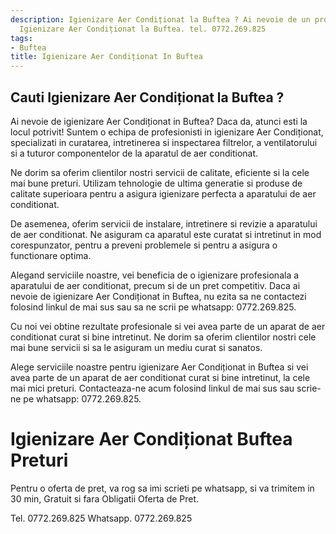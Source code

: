 ```yaml
---
description: Igienizare Aer Condiționat la Buftea ? Ai nevoie de un profesionist in
  Igienizare Aer Condiționat la Buftea. tel. 0772.269.825
tags:
- Buftea
title: Igienizare Aer Condiționat In Buftea
---
```



## Cauti Igienizare Aer Condiționat la Buftea ?

Ai nevoie de igienizare Aer Condiționat in Buftea? Daca da, atunci esti la locul potrivit! Suntem o echipa de profesionisti in igienizare Aer Condiționat, specializati in curatarea, intretinerea si inspectarea filtrelor, a ventilatorului si a tuturor componentelor de la aparatul de aer conditionat. 

Ne dorim sa oferim clientilor nostri servicii de calitate, eficiente si la cele mai bune preturi. Utilizam tehnologie de ultima generatie si produse de calitate superioara pentru a asigura igienizare perfecta a aparatului de aer conditionat. 

De asemenea, oferim servicii de instalare, intretinere si revizie a aparatului de aer conditionat. Ne asiguram ca aparatul este curatat si intretinut in mod corespunzator, pentru a preveni problemele si pentru a asigura o functionare optima. 

Alegand serviciile noastre, vei beneficia de o igienizare profesionala a aparatului de aer conditionat, precum si de un pret competitiv. Daca ai nevoie de igienizare Aer Condiționat in Buftea, nu ezita sa ne contactezi folosind linkul de mai sus sau sa ne scrii pe whatsapp: 0772.269.825. 

Cu noi vei obtine rezultate profesionale si vei avea parte de un aparat de aer conditionat curat si bine intretinut. Ne dorim sa oferim clientilor nostri cele mai bune servicii si sa le asiguram un mediu curat si sanatos. 

Alege serviciile noastre pentru igienizare Aer Condiționat in Buftea si vei avea parte de un aparat de aer conditionat curat si bine intretinut, la cele mai mici preturi. Contacteaza-ne acum folosind linkul de mai sus sau scrie-ne pe whatsapp: 0772.269.825.

# Igienizare Aer Condiționat Buftea Preturi
Pentru o oferta de pret, va rog sa imi scrieti pe whatsapp, si va trimitem in 30 min, Gratuit si fara Obligatii Oferta de Pret.

Tel. 0772.269.825
Whatsapp. 0772.269.825